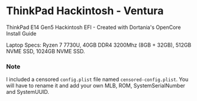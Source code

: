 # ThinkPad Hackintosh - Ventura
ThinkPad E14 Gen5 Hackintosh EFI - Created with Dortania's OpenCore Install Guide

Laptop Specs: Ryzen 7 7730U, 40GB DDR4 3200Mhz (8GB + 32GB), 512GB NVME SSD, 1024GB NVME SSD.

### Note
I included a censored `config.plist` file named `censored-config.plist`. You will have to rename it and add your own MLB, ROM, SystemSerialNumber and SystemUUID.
